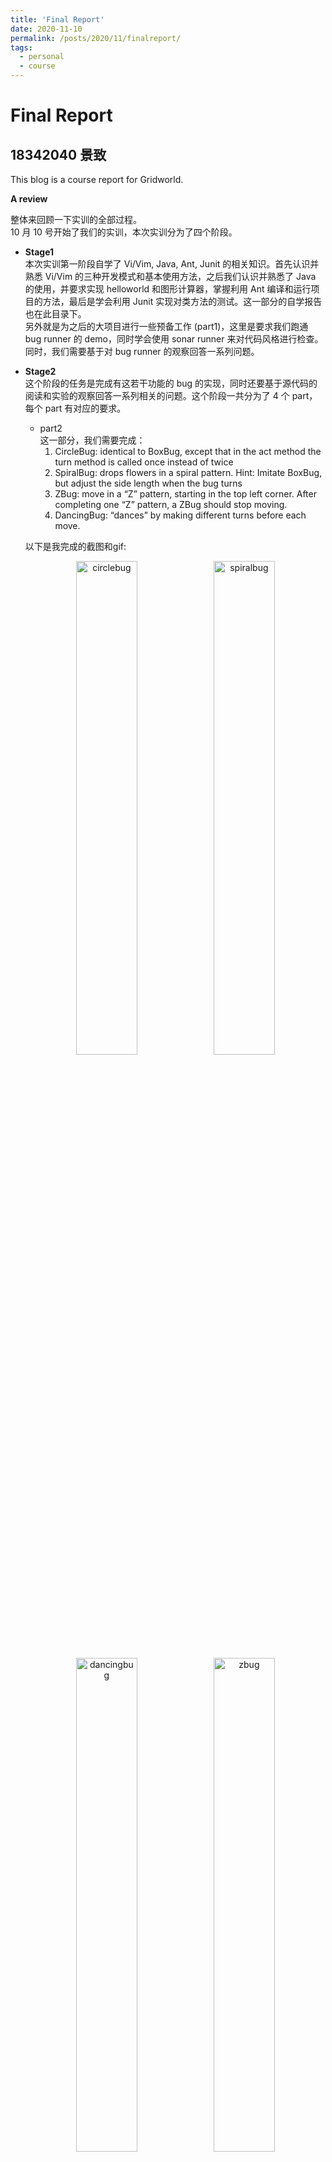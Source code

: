 ```yaml
---
title: 'Final Report'
date: 2020-11-10
permalink: /posts/2020/11/finalreport/
tags:
  - personal
  - course
---
```


# Final Report 
## 18342040 景致

This blog is a course report for Gridworld.

**A review**  

整体来回顾一下实训的全部过程。   
10 月 10 号开始了我们的实训，本次实训分为了四个阶段。  

- **Stage1**  
本次实训第一阶段自学了 Vi/Vim, Java, Ant, Junit 的相关知识。首先认识并熟悉 Vi/Vim 的三种开发模式和基本使用方法，之后我们认识并熟悉了 Java 的使用，并要求实现 helloworld 和图形计算器，掌握利用 Ant 编译和运行项目的方法，最后是学会利用 Junit 实现对类方法的测试。这一部分的自学报告也在此目录下。  
另外就是为之后的大项目进行一些预备工作 (part1)，这里是要求我们跑通 bug runner 的 demo，同时学会使用 sonar runner 来对代码风格进行检查。同时，我们需要基于对 bug runner 的观察回答一系列问题。

- **Stage2**  
这个阶段的任务是完成有这若干功能的 bug 的实现，同时还要基于源代码的阅读和实验的观察回答一系列相关的问题。这个阶段一共分为了 4 个 part，每个 part 有对应的要求。  
    + part2  
    这一部分，我们需要完成：  
      1. CircleBug: identical to BoxBug, except that in the act method the turn method is called once instead of twice
      2. SpiralBug: drops flowers in a spiral pattern. Hint: Imitate BoxBug, but adjust the side length when the bug turns
      3. ZBug: move in a “Z” pattern, starting in the top left corner. After completing one “Z” pattern, a ZBug should stop moving.
      4. DancingBug: “dances” by making different turns before each move. 

    以下是我完成的截图和gif: 
    <center>
      <img src="https://github.com/VarusJ/VarusJ.github.io/raw/master/_posts/finalreport-img/circlebug.gif" alt="circlebug" width="45%"/>    
      <img src="https://github.com/VarusJ/VarusJ.github.io/raw/master/_posts/finalreport-img/spiralbug.gif" alt="spiralbug" width="45%"/>   
      <img src="https://github.com/VarusJ/VarusJ.github.io/raw/master/_posts/finalreport-img/dancingbug.gif" alt="dancingbug" width="45%"/> 
      <img src="https://github.com/VarusJ/VarusJ.github.io/raw/master/_posts/finalreport-img/zbug.gif" alt="zbug" width="45%"/> 
    </center>
   
    + part3  
    这一部分，我们需要完成：  
      1. Jumper: can move forward two cells in each move. It “jumps” over rocks and flowers. It does not leave anything behind it when it jumps.

    以下是我完成的截图和gif: 
    <center>
      <img src="https://github.com/VarusJ/VarusJ.github.io/raw/master/_posts/finalreport-img/jumper.gif" alt="jumper" width="45%"/> 
      <img src="https://github.com/VarusJ/VarusJ.github.io/raw/master/_posts/finalreport-img/jumpertest.png" alt="jumpertest" width="45%"/>    
    </center>

    + part4  
    这一部分，我们需要完成：  
      1.  ChameleonKid: that extends ChameleonCritter as modified in exercise 1. A ChameleonKid changes its color to the color of one of the actors immediately in front or behind. If there is no actor in either of these locations, then the ChameleonKid darkens like the modified ChameleonCritter.
      2. RockHound: that extends Critter. A RockHound gets the actors to be processed in the same way as a Critter. It removes any rocks in that list from the grid. A RockHound moves like a Critter.
      3. BlusterCritter that extends Critter. A BlusterCritter looks at all of the neighbors within two steps of its current location. 
      4. QuickCrab: that extends CrabCritter. A QuickCrab processes actors the same way a CrabCritter does. A QuickCrab moves to one of the two locations, randomly selected, that are two spaces to its right or left, if that location and the intervening location are both empty. Otherwise, a QuickCrab moves like a CrabCritter.
      5. KingCrab: that extends CrabCritter. A KingCrab gets the actors to be processed in the same way a CrabCritter does. A KingCrab causes each actor that it processes to move one location further away from the KingCrab. If the actor cannot move away, the KingCrab removes it from the grid. When the KingCrab has completed processing the actors, it moves like a CrabCritter.


    以下是我完成的截图和gif: 
    <center>
      <img src="https://github.com/VarusJ/VarusJ.github.io/raw/master/_posts/finalreport-img/bluster.gif" alt="circlebug" width="45%"/>    
      <img src="https://github.com/VarusJ/VarusJ.github.io/raw/master/_posts/finalreport-img/chameleon.gif" alt="spiralbug" width="45%"/>   
      <img src="https://github.com/VarusJ/VarusJ.github.io/raw/master/_posts/finalreport-img/king.gif" alt="dancingbug" width="45%"/> 
      <img src="https://github.com/VarusJ/VarusJ.github.io/raw/master/_posts/finalreport-img/quick.gif" alt="zbug" width="45%"/> 
      <img src="https://github.com/VarusJ/VarusJ.github.io/raw/master/_posts/finalreport-img/rockhound.gif" alt="zbug" width="45%"/> 
    </center>

    + part5
    这一部分我们需要做做一个 sparse bounded grid, unbounded grid，这个在之前演示中可以很轻松观察到。另外，本次实验还要求我们用 HashMap 或 TreeMap 改写 SparseBoundedGrid，代码如下：
    ```java
      package info.gridworld.withs3.grid;

      import java.util.ArrayList;

      public class SparseBoundedGrid<E> extends AbstractGrid<E> {

          private final SparseGridNode[] occupantArray;
          private final int numCols;
          private final int numRows;

          /**
          * @Author varus
          * @Description SparseBoundedGrid - constructor with the given dimensions
          * @Date 9:11 上午 2020/10/20
          * @Param [rows, cols - number of rows and columns in BoundedGrid]
          */
          public SparseBoundedGrid(int rows, int cols) {
              if (rows <= 0)
                  throw new IllegalArgumentException("rows <= 0");
              if (cols <= 0)
                  throw new IllegalArgumentException("cols <= 0");
              numCols = cols;
              numRows = rows;
              occupantArray = new SparseGridNode[rows];
          }

          /**
          * @return row number
          * @Author varus
          * @Description getNumRows - getter
          * @Date 9:11 上午 2020/10/20
          * @Param []
          */
          public int getNumRows() {
              return numRows;
          }

          /**
          * @return column number
          * @Author varus
          * @Description getNumCols - getter
          * @Date 9:12 上午 2020/10/20
          * @Param []
          */
          public int getNumCols() {
              return numCols;
          }

          /**
          * @return validity
          * @Author varus
          * @Description isValid - tests the validity of a location
          * @Date 9:12 上午 2020/10/20
          * @Param [loc]
          */
          public boolean isValid(Location loc) {
              return 0 <= loc.getRow() && loc.getRow() < getNumRows() && 0 <= loc.getCol()
                      && loc.getCol() < getNumCols();
          }

          /**
          * @return an array list of occupied locations
          * @Author varus
          * @Description getOccupiedLocations - gets the occupied locations
          * @Date 9:13 上午 2020/10/20
          * @Param []
          */
          public ArrayList<Location> getOccupiedLocations() {
              ArrayList<Location> theLocations = new ArrayList<Location>();
              // checking all locations.
              for (int r = 0; r < getNumRows(); r++) {
                  SparseGridNode p = occupantArray[r];
                  while (p != null)
                  {
                      Location loc = new Location(r, p.getColumn());
                      theLocations.add(loc);
                      p = p.getNext();
                  }
              }
              return theLocations;
          }

          /**
          * @return the object at loc
          * @Author varus
          * @Description get - gets the object at loc
          * @Date 9:13 上午 2020/10/20
          * @Param [loc]
          */
          public E get(Location loc) {
              if (!isValid(loc))
                  throw new IllegalArgumentException("Location " + loc + " is not valid");
              SparseGridNode p = occupantArray[loc.getRow()];
              while (p != null)
              {
                  if (loc.getCol() == p.getColumn())
                      return (E) p.getOccupant();
                  p = p.getNext();
              }
              return null;
          }

          /**
          * @return the object put
          * @Author varus
          * @Description put - puts an object at loc
          * @Date 9:16 上午 2020/10/20
          * @Param [loc, obj]
          */
          public E put(Location loc, E obj) {
              if (!isValid(loc))
                  throw new IllegalArgumentException("Location " + loc + " is not valid");
              if (obj == null)
                  throw new NullPointerException("obj == null");
              E oldOccupant = remove(loc);
              SparseGridNode p = occupantArray[loc.getRow()];
              occupantArray[loc.getRow()] = new SparseGridNode(obj,
                      loc.getCol(), p);
              return oldOccupant;
          }

          /**
          * @return the object removed
          * @Author varus
          * @Description remove - removes the object at loc
          * @Date 9:17 上午 2020/10/20
          * @Param [loc]
          */
          public E remove(Location loc) {
              // first check, then search and remove
              if (!isValid(loc))
                  throw new IllegalArgumentException("Location " + loc
                          + " is not valid");
              E obj = get(loc);
              if (obj == null) return null;
              SparseGridNode p = occupantArray[loc.getRow()];
              if (p != null) {
                  if (p.getColumn() == loc.getCol())
                      occupantArray[loc.getRow()] = p.getNext();
                  else {
                      SparseGridNode q = p.getNext();
                      while (q != null && q.getColumn() != loc.getCol()) {
                          p = p.getNext();
                          q = q.getNext();
                      }
                      if (q != null)
                          p.setNext(q.getNext());
                  }
              }
              return obj;
          }
      }
    ```
- **Stage3**   
最后一个阶段是要求我们完成三个扩展任务：ImageProcessing，MazeBug，N-Puzzle，这部分我在 vmatrix 上的 readme 中有详细介绍，这里只展示成果（puzzle 无可视结果展示）：

<center>
  <img src="https://github.com/VarusJ/VarusJ.github.io/raw/master/_posts/finalreport-img/imgreader.png" alt="circlebug" width="45%"/>    
  <img src="https://github.com/VarusJ/VarusJ.github.io/raw/master/_posts/finalreport-img/maze.png" alt="spiralbug" width="45%"/>   
</center>


这就是大三上学期经历的整个中级实训的报告了。总的来说，工作量很大，很具有挑战，同时我的收获也很多。





